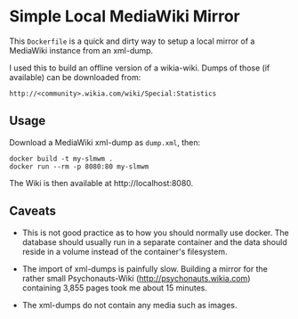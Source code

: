 Simple Local MediaWiki Mirror
=============================

This `Dockerfile` is a quick and dirty way to setup a local mirror of a
MediaWiki instance from an xml-dump.

I used this to build an offline version of a wikia-wiki. Dumps of those
(if available) can be downloaded from:

    http://<community>.wikia.com/wiki/Special:Statistics

Usage
-----

Download a MediaWiki xml-dump as `dump.xml`, then:

    docker build -t my-slmwm .
    docker run --rm -p 8080:80 my-slmwm

The Wiki is then available at http://localhost:8080.

Caveats
-------

- This is not good practice as to how you should normally use docker.
  The database should usually run in a separate container and the data
  should reside in a volume instead of the container's filesystem.

- The import of xml-dumps is painfully slow. Building a mirror for
  the rather small Psychonauts-Wiki (http://psychonauts.wikia.com)
  containing 3,855 pages took me about 15 minutes.

- The xml-dumps do not contain any media such as images.
